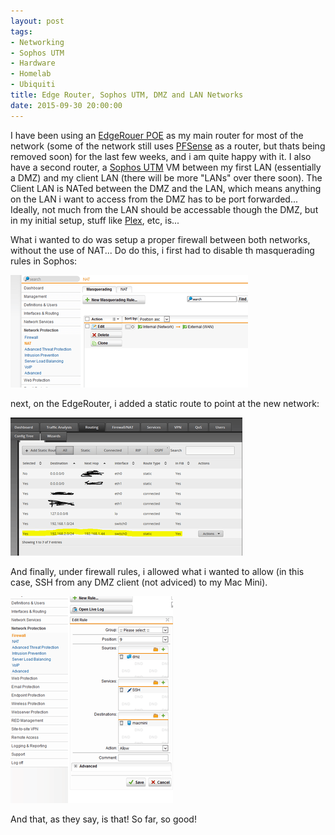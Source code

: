 ```yaml
---
layout: post
tags:
- Networking
- Sophos UTM
- Hardware
- Homelab
- Ubiquiti
title: Edge Router, Sophos UTM, DMZ and LAN Networks
date: 2015-09-30 20:00:00
---
```


I have been using an [EdgeRouer POE][2] as my main router for most of the network (some of the network still uses [PFSense][1] as a router, but thats being removed soon) for the last few weeks, and i am quite happy with it. I also have a second router, a [Sophos UTM][3] VM between my first LAN (essentially a DMZ) and my client LAN (there will be more "LANs" over there soon). The Client LAN is NATed between the DMZ and the LAN, which means anything on the LAN i want to access from the DMZ has to be port forwarded... Ideally, not much from the LAN should be accessable though the DMZ, but in my initial setup, stuff like [Plex][4], etc, is...

What i wanted to do was setup a proper firewall between both networks, without the use of NAT... Do do this, i first had to disable th masquerading rules in Sophos:

![Masquerading Off](/post_images/20150930-masquerading-off.png)

next, on the EdgeRouter, i added a static route to point at the new network:

![static route](/post_images/20150930-static-route.png)

And finally, under firewall rules, i allowed what i wanted to allow (in this case, SSH from any DMZ client (not adviced) to my Mac Mini). 

![firewall rules](/post_images/20150930-firewall-rules.png)

And that, as they say, is that! So far, so good! 

[1]: http://www.pfsense.org
[2]: https://www.ubnt.com/edgemax/edgerouter-poe/
[3]: https://www.sophos.com/en-us/products/unified-threat-management.aspx
[4]: http://www.plex.tv

